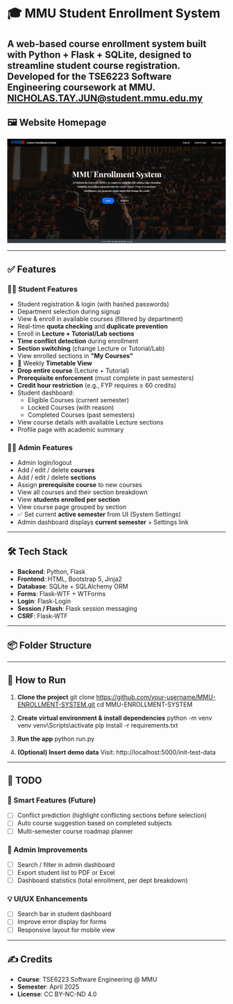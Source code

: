 # 🎓 MMU Student Enrollment System

A web-based course enrollment system built with **Python + Flask + SQLite**, designed to streamline student course registration. Developed for the TSE6223 Software Engineering coursework at MMU.
NICHOLAS.TAY.JUN@student.mmu.edu.my
---

## 🖼️ Website Homepage

![Homepage Screenshot](screenshot/index.png)

---

## ✅ Features  

### 👨‍🎓 Student Features
- Student registration & login (with hashed passwords)
- Department selection during signup
- View & enroll in available courses (filtered by department)
- Real-time **quota checking** and **duplicate prevention**
- Enroll in **Lecture + Tutorial/Lab sections**
- **Time conflict detection** during enrollment
- **Section switching** (change Lecture or Tutorial/Lab)
- View enrolled sections in **"My Courses"**
- 📅 Weekly **Timetable View**
- **Drop entire course** (Lecture + Tutorial)
- **Prerequisite enforcement** (must complete in past semesters)
- **Credit hour restriction** (e.g., FYP requires ≥ 60 credits)
- Student dashboard:
  - Eligible Courses (current semester)
  - Locked Courses (with reason)
  - Completed Courses (past semesters)
- View course details with available Lecture sections
- Profile page with academic summary

### 🧑‍💼 Admin Features
- Admin login/logout
- Add / edit / delete **courses**
- Add / edit / delete **sections**
- Assign **prerequisite course** to new courses
- View all courses and their section breakdown
- View **students enrolled per section**
- View course page grouped by section
- ✅ Set current **active semester** from UI (System Settings)
- Admin dashboard displays **current semester** + Settings link

---

## 🛠 Tech Stack

- **Backend**: Python, Flask
- **Frontend**: HTML, Bootstrap 5, Jinja2
- **Database**: SQLite + SQLAlchemy ORM
- **Forms**: Flask-WTF + WTForms
- **Login**: Flask-Login
- **Session / Flash**: Flask session messaging
- **CSRF**: Flask-WTF

---

## 📦 Folder Structure

 

---

## 🚀 How to Run

1. **Clone the project**
git clone https://github.com/your-username/MMU-ENROLLMENT-SYSTEM.git
cd MMU-ENROLLMENT-SYSTEM

2. **Create virtual environment & install dependencies**
python -m venv venv
venv\Scripts\activate
pip install -r requirements.txt

3. **Run the app**
python run.py

4. **(Optional) Insert demo data**
Visit: http://localhost:5000/init-test-data

---

## 📌 TODO

### 🧠 Smart Features (Future)
- [ ] Conflict prediction (highlight conflicting sections before selection)
- [ ] Auto course suggestion based on completed subjects
- [ ] Multi-semester course roadmap planner

### 🧰 Admin Improvements
- [ ] Search / filter in admin dashboard
- [ ] Export student list to PDF or Excel
- [ ] Dashboard statistics (total enrollment, per dept breakdown)

### 💡 UI/UX Enhancements
- [ ] Search bar in student dashboard
- [ ] Improve error display for forms
- [ ] Responsive layout for mobile view

---

## ✍️ Credits

- **Course**: TSE6223 Software Engineering @ MMU
- **Semester**: April 2025
- **License**: CC BY-NC-ND 4.0
